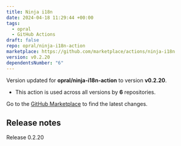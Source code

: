 ```yaml
---
title: Ninja i18n
date: 2024-04-18 11:29:44 +00:00
tags:
  - opral
  - GitHub Actions
draft: false
repo: opral/ninja-i18n-action
marketplace: https://github.com/marketplace/actions/ninja-i18n
version: v0.2.20
dependentsNumber: "6"
---
```



Version updated for **opral/ninja-i18n-action** to version **v0.2.20**.
- This action is used across all versions by **6** repositories.

Go to the [GitHub Marketplace](https://github.com/marketplace/actions/ninja-i18n) to find the latest changes.

## Release notes

Release 0.2.20

